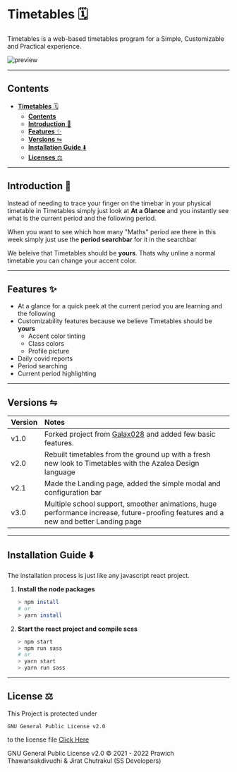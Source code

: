 # **Timetables** 🗓️

Timetables is a web-based timetables program for a Simple, Customizable and Practical experience.

![preview](https://apis.ssdevelopers.xyz/images/macbooktimetable.png)

---
## **Contents**

- [**Timetables** 🗓️](#timetables-️)
  - [**Contents**](#contents)
  - [**Introduction** 👋](#introduction-)
  - [**Features** ✨](#features-)
  - [**Versions** ⇋](#versions-)
  - [**Installation Guide** ⬇️](#installation-guide-️)
  - [**Licenses** ⚖️](#licenses-️)


---
## **Introduction** 👋

Instead of needing to trace your finger on the timebar in your physical timetable in Timetables simply just look at **At a Glance** and you instantly see what is the current period and the following period.

When you want to see which how many "Maths" period are there in this week simply just use the **period searchbar** for it in the searchbar

We beleive that Timetables should be **yours**. Thats why unline a normal timetable you can change your accent color.

---
## **Features** ✨

- At a glance for a quick peek at the current period you are learning and the following
- Customizability features because we believe Timetables should be **yours**
   - Accent color tinting
   - Class colors
   - Profile picture
- Daily covid reports
- Period searching
- Current period highlighting

---
## **Versions** ⇋

|Version| Notes |
|:------|:------------|
|v1.0|Forked project from [Galax028](https://github.com/Galax028) and added few basic features.
|v2.0|Rebuilt timetables from the ground up with a fresh new look to Timetables with the Azalea Design language|
|v2.1|Made the Landing page, added the simple modal and configuration bar |
|v3.0|Multiple school support, smoother animations, huge performance increase, future-proofing features and a new and better Landing page |

---
## **Installation Guide** ⬇️
The installation process is just like any javascript react project.

1. **Install the node packages**
    ```zsh
    > npm install
    # or
    > yarn install
    ```
2. **Start the react project and compile scss**
    ```zsh
    > npm start
    > npm run sass
    # or
    > yarn start
    > yarn run sass
    ```


---
## **License** ⚖️

This Project is protected under

```
GNU General Public License v2.0
```
to the license file [Click Here](LICENSE)

GNU General Public License v2.0 © 2021 - 2022 Prawich Thawansakdivudhi & Jirat Chutrakul (SS Developers)
